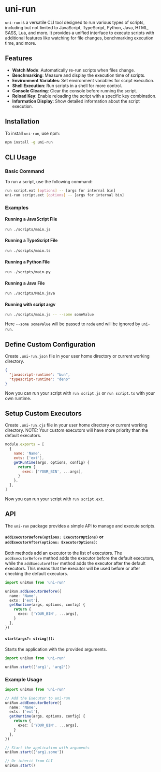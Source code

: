# uni-run

`uni-run` is a versatile CLI tool designed to run various types of scripts, including but not limited to JavaScript, TypeScript, Python, Java, HTML, SASS, Lua, and more. It provides a unified interface to execute scripts with additional features like watching for file changes, benchmarking execution time, and more.

## Features

- **Watch Mode**: Automatically re-run scripts when files change.
- **Benchmarking**: Measure and display the execution time of scripts.
- **Environment Variables**: Set environment variables for script execution.
- **Shell Execution**: Run scripts in a shell for more control.
- **Console Clearing**: Clear the console before running the script.
- **Reload Key**: Enable reloading the script with a specific key combination.
- **Information Display**: Show detailed information about the script execution.

## Installation

To install `uni-run`, use npm:

```sh
npm install -g uni-run
```

## CLI Usage

### Basic Command

To run a script, use the following command:

```sh
run script.ext [options] -- [args for internal bin]
uni-run script.ext [options] -- [args for internal bin]
```

### Examples

#### Running a JavaScript File

```sh
run ./scripts/main.js
```

#### Running a TypeScript File

```sh
run ./scripts/main.ts
```

#### Running a Python File

```sh
run ./scripts/main.py
```

#### Running a Java File

```sh
run ./scripts/Main.java
```

#### Running with script argv

```sh
run ./scripts/main.js -- --some someValue
```

Here `--some someValue` will be passed to `node` and will be ignored by `uni-run`.

## Define Custom Configuration

Create `.uni-run.json` file in your user home directory or current working directory.

```json
{
  "javascript-runtime": "bun",
  "typescript-runtime": "deno"
}
```

Now you can run your script with `run script.js` or `run script.ts` with your own runtime.

## Setup Custom Executors

Create `.uni-run.cjs` file in your user home directory or current working directory.
NOTE: Your custom executors will have more priority than the default executors.

```js
module.exports = [
  {
    name: 'Name',
    exts: ['ext'],
    getRuntime(args, options, config) {
      return {
        exec: ['YOUR_BIN', ...args],
      }
    },
  },
]
```

Now you can run your script with `run script.ext`.

## API

The `uni-run` package provides a simple API to manage and execute scripts.

#### `addExecutorBefore(options: ExecutorOptions)` or `addExecutorAfter(options: ExecutorOptions)`:

Both methods add an executor to the list of executors. The `addExecutorBefore` method adds the executor before the default executors, while the `addExecutorAfter` method adds the executor after the default executors. This means that the executor will be used before or after checking the default executors.

```typescript
import uniRun from 'uni-run'

uniRun.addExecutorBefore({
  name: 'Name',
  exts: ['ext'],
  getRuntime(args, options, config) {
    return {
      exec: ['YOUR_BIN', ...args],
    }
  },
})
```

#### `start(args?: string[])`:

Starts the application with the provided arguments.

```typescript
import uniRun from 'uni-run'

uniRun.start(['arg1', 'arg2'])
```

### Example Usage

```typescript
import uniRun from 'uni-run'

// Add the Executor to uni-run
uniRun.addExecutorBefore({
  name: 'Name',
  exts: ['ext'],
  getRuntime(args, options, config) {
    return {
      exec: ['YOUR_BIN', ...args],
    }
  },
})

// Start the application with arguments
uniRun.start(['arg1.some'])

// Or inherit from CLI
uniRun.start()
```
